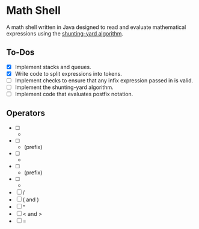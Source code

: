 # Math Shell
A math shell written in Java designed to read and evaluate mathematical expressions using the
[shunting-yard algorithm](https://en.wikipedia.org/wiki/Shunting-yard_algorithm).

## To-Dos
- [x] Implement stacks and queues.
- [x] Write code to split expressions into tokens.
- [ ] Implement checks to ensure that any infix expression passed in is valid.
- [ ] Implement the shunting-yard algorithm.
- [ ] Implement code that evaluates postfix notation.

## Operators
- [ ] +
- [ ] + (prefix)
- [ ] -
- [ ] - (prefix)
- [ ] *
- [ ] /
- [ ] \( and \)
- [ ] ^
- [ ] < and >
- [ ] =
